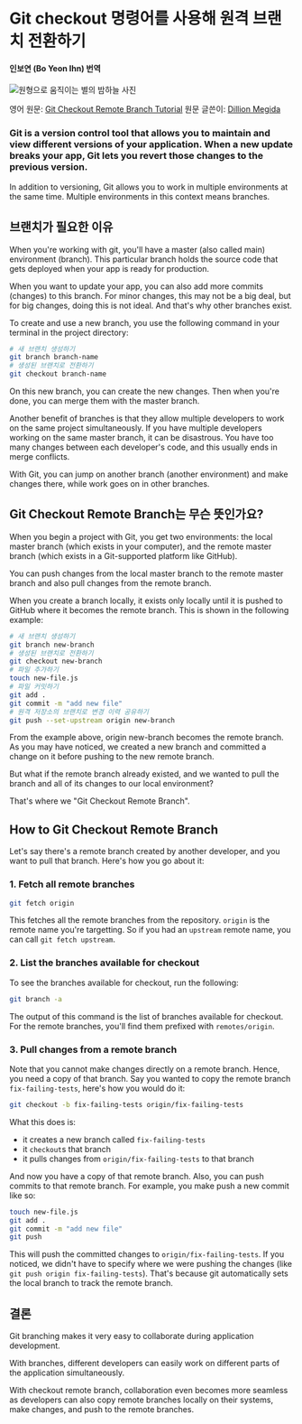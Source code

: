 # Git checkout 명령어를 사용해 원격 브랜치 전환하기 
#### 인보연 (Bo Yeon Ihn) 번역

![원형으로 움직이는 별의 밤하늘 사진 ](https://cdn-media-2.freecodecamp.org/w1280/5ffda02d75d5f706921cc25f.jpg)

영어 원문: [Git Checkout Remote Branch Tutorial](https://www.freecodecamp.org/news/git-checkout-remote-branch-tutorial/)
원문 글쓴이: [Dillion Megida](https://www.freecodecamp.org/news/author/dillionmegida/)

### Git is a version control tool that allows you to maintain and view different versions of your application. When a new update breaks your app, Git lets you revert those changes to the previous version.

In addition to versioning, Git allows you to work in multiple environments at the same time. Multiple environments in this context means branches.

## 브랜치가 필요한 이유 
When you're working with git, you'll have a master (also called main) environment (branch). This particular branch holds the source code that gets deployed when your app is ready for production.

When you want to update your app, you can also add more commits (changes) to this branch. For minor changes, this may not be a big deal, but for big changes, doing this is not ideal. And that's why other branches exist.

To create and use a new branch, you use the following command in your terminal in the project directory:

```bash
# 새 브랜치 생성하기 
git branch branch-name
# 생성된 브랜치로 전환하기 
git checkout branch-name
```

On this new branch, you can create the new changes. Then when you're done, you can merge them with the master branch.

Another benefit of branches is that they allow multiple developers to work on the same project simultaneously. If you have multiple developers working on the same master branch, it can be disastrous. You have too many changes between each developer's code, and this usually ends in merge conflicts.

With Git, you can jump on another branch (another environment) and make changes there, while work goes on in other branches.

## Git Checkout Remote Branch는 무슨 뜻인가요? 
When you begin a project with Git, you get two environments: the local master branch (which exists in your computer), and the remote master branch (which exists in a Git-supported platform like GitHub).

You can push changes from the local master branch to the remote master branch and also pull changes from the remote branch.

When you create a branch locally, it exists only locally until it is pushed to GitHub where it becomes the remote branch. This is shown in the following example:

```bash
# 새 브랜치 생성하기 
git branch new-branch
# 생성된 브랜치로 전환하기 
git checkout new-branch
# 파일 추가하기 
touch new-file.js
# 파일 커밋하기 
git add .
git commit -m "add new file"
# 원격 저장소의 브랜치로 변경 이력 공유하기 
git push --set-upstream origin new-branch
```

From the example above, origin new-branch becomes the remote branch. As you may have noticed, we created a new branch and committed a change on it before pushing to the new remote branch.

But what if the remote branch already existed, and we wanted to pull the branch and all of its changes to our local environment?

That's where we "Git Checkout Remote Branch".

## How to Git Checkout Remote Branch
Let's say there's a remote branch created by another developer, and you want to pull that branch. Here's how you go about it:

### 1. Fetch all remote branches
```bash
git fetch origin
```
This fetches all the remote branches from the repository. `origin` is the remote name you're targetting. So if you had an `upstream` remote name, you can call `git fetch upstream`.

### 2. List the branches available for checkout
To see the branches available for checkout, run the following:

```bash
git branch -a
```

The output of this command is the list of branches available for checkout. For the remote branches, you'll find them prefixed with `remotes/origin`.

### 3. Pull changes from a remote branch
Note that you cannot make changes directly on a remote branch. Hence, you need a copy of that branch. Say you wanted to copy the remote branch `fix-failing-tests`, here's how you would do it:

```bash
git checkout -b fix-failing-tests origin/fix-failing-tests
```

What this does is:

- it creates a new branch called `fix-failing-tests`
- it `checkout`s that branch
- it pulls changes from `origin/fix-failing-tests` to that branch

And now you have a copy of that remote branch. Also, you can push commits to that remote branch. For example, you make push a new commit like so:

```bash
touch new-file.js
git add .
git commit -m "add new file"
git push
```

This will push the committed changes to `origin/fix-failing-tests`. If you noticed, we didn't have to specify where we were pushing the changes (like `git push origin fix-failing-tests`). That's because git automatically sets the local branch to track the remote branch.

## 결론
Git branching makes it very easy to collaborate during application development.

With branches, different developers can easily work on different parts of the application simultaneously.

With checkout remote branch, collaboration even becomes more seamless as developers can also copy remote branches locally on their systems, make changes, and push to the remote branches.